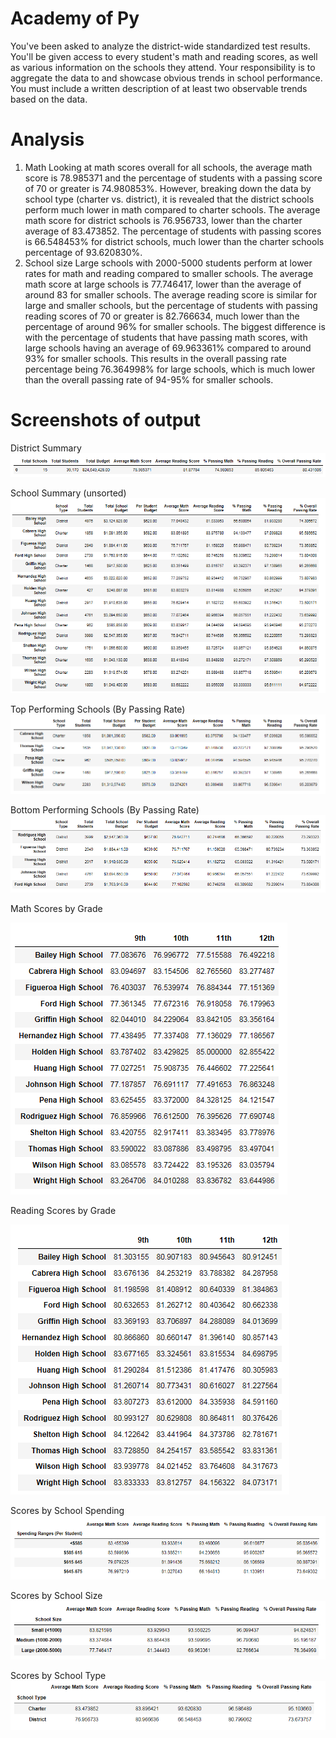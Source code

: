 # Academy of Py
You've been asked to analyze the district-wide standardized test results. You'll be given access to every student's math and reading scores, as well as various information on the schools they attend. Your responsibility is to aggregate the data to and showcase obvious trends in school performance. You must include a written description of at least two observable trends based on the data.

# Analysis
1. Math
Looking at math scores overall for all schools, the average math score is 78.985371 and the percentage of students with a passing score of 70 or greater is 74.980853%. However, breaking down the data by school type (charter vs. district), it is revealed that the district schools perform much lower in math compared to charter schools. The average math score for district schools is 76.956733, lower than the charter average of 83.473852. The percentage of students with passing scores is 66.548453% for district schools, much lower than the charter schools percentage of 93.620830%. 
2. School size
Large schools with 2000-5000 students perform at lower rates for math and reading compared to smaller schools. The average math score at large schools is 77.746417, lower than the average of around 83 for smaller schools. The average reading score is similar for large and smaller schools, but the percentage of students with passing reading scores of 70 or greater is 82.766634, much lower than the percentage of around 96% for smaller schools. The biggest difference is with the percentage of students that have passing math scores, with large schools having an average of 69.963361% compared to around 93% for smaller schools. This results in the overall passing rate percentage being 76.364998% for large schools, which is much lower than the overall passing rate of 94-95% for smaller schools.

# Screenshots of output
District Summary
![](screenshots/District_Summary.png)

School Summary (unsorted)
![](screenshots/School_Summary_Unsorted.png)

Top Performing Schools (By Passing Rate)
![](screenshots/Top_Performing_Schools_By_Passing_Rate.png)

Bottom Performing Schools (By Passing Rate)
![](screenshots/Bottom_Performing_Schools_By_Passing_Rate.png)

Math Scores by Grade

![](screenshots/Math_Scores_By_Grade.png)

Reading Scores by Grade

![](screenshots/Reading_Scores_by_Grade.png)

Scores by School Spending
![](screenshots/Scores_By_School_Spending.png)

Scores by School Size
![](screenshots/Scores_By_School_Size.png)

Scores by School Type
![](screenshots/Scores_by_School_Type.png)
